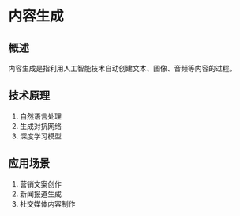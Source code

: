 # 内容生成

## 概述

内容生成是指利用人工智能技术自动创建文本、图像、音频等内容的过程。

## 技术原理

1. 自然语言处理
2. 生成对抗网络
3. 深度学习模型

## 应用场景

1. 营销文案创作
2. 新闻报道生成
3. 社交媒体内容制作